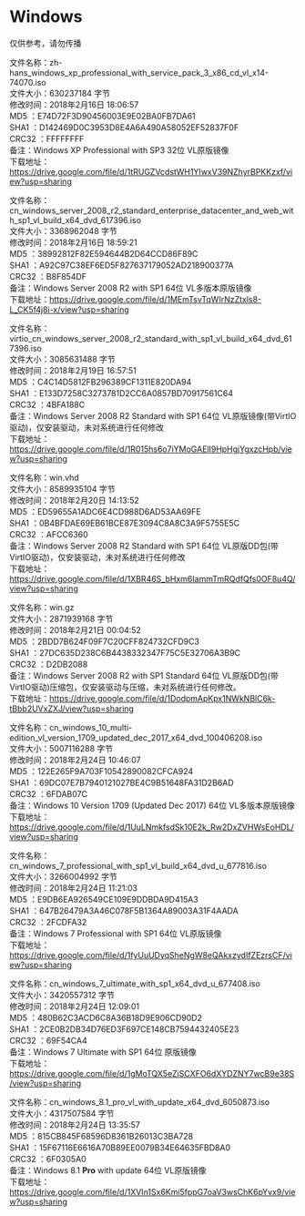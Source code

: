 # Windows  
仅供参考，请勿传播  
  
文件名称：zh-hans_windows_xp_professional_with_service_pack_3_x86_cd_vl_x14-74070.iso  
文件大小：630237184 字节  
修改时间：2018年2月16日 18:06:57  
MD5     ：E74D72F3D90456003E9E02BA0FB7DA61  
SHA1    ：D142469D0C3953D8E4A6A490A58052EF52837F0F  
CRC32   ：FFFFFFFF  
备注：Windows XP Professional with SP3 32位 VL原版镜像  
下载地址：https://drive.google.com/file/d/1tRUGZVcdstWH1YIwxV39NZhyrBPKKzxf/view?usp=sharing  
  
文件名称：cn_windows_server_2008_r2_standard_enterprise_datacenter_and_web_with_sp1_vl_build_x64_dvd_617396.iso  
文件大小：3368962048 字节  
修改时间：2018年2月16日 18:59:21  
MD5     ：38992812F82E594644B2D64CCD86F89C  
SHA1    ：A92C97C38EF6ED5F827637179052AD218900377A  
CRC32   ：B8F854DF  
备注：Windows Server 2008 R2 with SP1 64位 VL多版本原版镜像  
下载地址：https://drive.google.com/file/d/1MEmTsvTqWIrNzZtxls8-L_CK5f4j8i-x/view?usp=sharing

文件名称：virtio_cn_windows_server_2008_r2_standard_with_sp1_vl_build_x64_dvd_617396.iso  
文件大小：3085631488 字节  
修改时间：2018年2月19日 16:57:51  
MD5     ：C4C14D5812FB296389CF1311E820DA94  
SHA1    ：E133D7258C3273781D2CC6A0857BD70917561C64  
CRC32   ：4BFA188C  
备注：Windows Server 2008 R2 Standard with SP1 64位 VL原版镜像(带VirtIO驱动)，仅安装驱动，未对系统进行任何修改  
下载地址：https://drive.google.com/file/d/1R015hs6o7iYMoGAElI9HpHgjYgxzcHpb/view?usp=sharing

文件名称：win.vhd  
文件大小：8589935104 字节  
修改时间：2018年2月20日 14:13:52  
MD5     ：ED59655A1ADC6E4CD988D6AD53AA69FE  
SHA1    ：0B4BFDAE69EB61BCE87E3094C8A8C3A9F5755E5C  
CRC32   ：AFCC6360  
备注：Windows Server 2008 R2 Standard with SP1 64位 VL原版DD包(带VirtIO驱动)，仅安装驱动，未对系统进行任何修改  
下载地址：https://drive.google.com/file/d/1XBR46S_bHxm6IammTmRQdfQfs0OF8u4Q/view?usp=sharing

文件名称：win.gz  
文件大小：2871939168 字节  
修改时间：2018年2月21日 00:04:52  
MD5     ：2BDD7B624F09F7C20CFF824732CFD9C3  
SHA1    ：27DC635D238C6B4438332347F75C5E32706A3B9C  
CRC32   ：D2DB2088  
备注：Windows Server 2008 R2 with SP1 Standard 64位 VL原版DD包(带VirtIO驱动)压缩包，仅安装驱动与压缩，未对系统进行任何修改。  
下载地址：https://drive.google.com/file/d/1DodpmApKpx1NWkNBlC6k-tBbb2UVxZXJ/view?usp=sharing

文件名称：cn_windows_10_multi-edition_vl_version_1709_updated_dec_2017_x64_dvd_100406208.iso  
文件大小：5007116288 字节  
修改时间：2018年2月24日 10:46:07  
MD5     ：122E265F9A703F10542890082CFCA924  
SHA1    ：69DC07E7B7940121027BE4C9B51648FA31D2B6AD  
CRC32   ：6FDAB07C  
备注：Windows 10 Version 1709 (Updated Dec 2017) 64位 VL多版本原版镜像  
下载地址：https://drive.google.com/file/d/1UuLNmkfsdSk10E2k_Rw2DxZVHWsEoHDL/view?usp=sharing

文件名称：cn_windows_7_professional_with_sp1_vl_build_x64_dvd_u_677816.iso  
文件大小：3266004992 字节  
修改时间：2018年2月24日 11:21:03  
MD5     ：E9DB6EA926549CE109E9DDBDA9D415A3  
SHA1    ：647B26479A3A46C078F5B1364A89003A31F4AADA  
CRC32   ：2FCDFA32  
备注：Windows 7 Professional with SP1 64位 VL原版镜像  
下载地址：https://drive.google.com/file/d/1fyUuUDyqSheNgW8eQAkxzydIfZEzrsCF/view?usp=sharing

文件名称：cn_windows_7_ultimate_with_sp1_x64_dvd_u_677408.iso  
文件大小：3420557312 字节  
修改时间：2018年2月24日 12:09:01  
MD5     ：480B62C3ACD6C8A36B18D9E906CD90D2  
SHA1    ：2CE0B2DB34D76ED3F697CE148CB7594432405E23  
CRC32   ：69F54CA4  
备注：Windows 7 Ultimate with SP1 64位 原版镜像  
下载地址：https://drive.google.com/file/d/1gMoTQX5eZiSCXFO6dXYDZNY7wcB9e38S/view?usp=sharing

文件名称：cn_windows_8.1_pro_vl_with_update_x64_dvd_6050873.iso  
文件大小：4317507584 字节  
修改时间：2018年2月24日 13:35:57  
MD5     ：815CB845F68596D8361B26013C3BA728  
SHA1    ：15F67116E6616A70B89EE0079B34E64635FBD8A0  
CRC32   ：6F0305A0  
备注：Windows 8.1 <strong>Pro</strong> with update 64位 VL原版镜像  
下载地址：https://drive.google.com/file/d/1XVIn1Sx6Kmi5fppG7oaV3wsChK6pYvx9/view?usp=sharing
